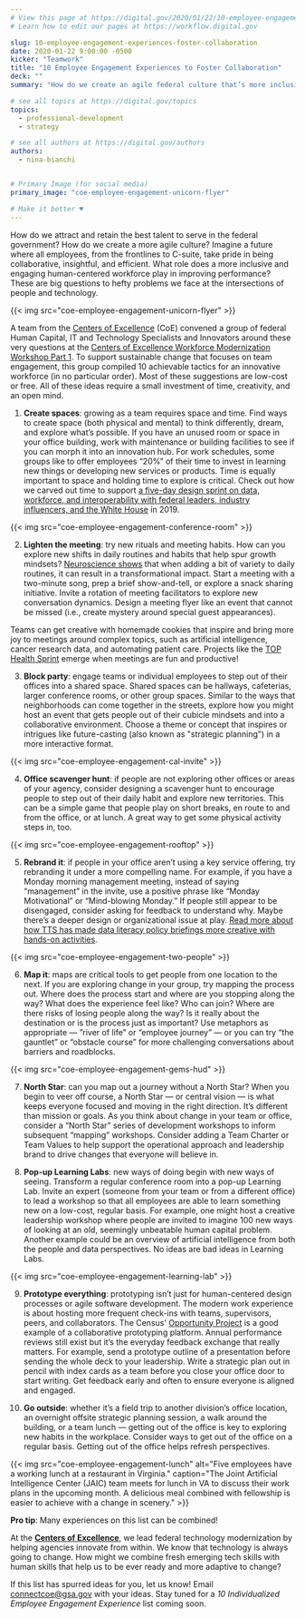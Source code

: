```yaml
---
# View this page at https://digital.gov/2020/01/22/10-employee-engagement-experiences-foster-collaboration
# Learn how to edit our pages at https://workflow.digital.gov

slug: 10-employee-engagement-experiences-foster-collaboration
date: 2020-01-22 9:00:00 -0500
kicker: "Teamwork"
title: "10 Employee Engagement Experiences to Foster Collaboration"
deck: ""
summary: "How do we create an agile federal culture that’s more inclusive, insightful, and efficient? Explore 10 teamwork engagement experiences with your agency to foster collaboration."

# see all topics at https://digital.gov/topics
topics:
  - professional-development
  - strategy

# see all authors at https://digital.gov/authors
authors:
  - nina-bianchi


# Primary Image (for social media)
primary_image: "coe-employee-engagement-unicorn-flyer"

# Make it better ♥
---
```


How do we attract and retain the best talent to serve in the federal government? How do we create a more agile culture? Imagine a future where all employees, from the frontlines to C-suite, take pride in being collaborative, insightful, and efficient. What role does a more inclusive and engaging human-centered workforce play in improving performance? These are big questions to hefty problems we face at the intersections of people and technology.

{{< img src="coe-employee-engagement-unicorn-flyer" >}}

A team from the [Centers of Excellence](https://coe.gsa.gov/) (CoE) convened a group of federal Human Capital, IT and Technology Specialists and Innovators around these very questions at the [Centers of Excellence Workforce Modernization Workshop Part 1](https://digital.gov/event/2019/11/18/workforce-modernization-workshop-part-1-attract-retain-best-talent-better-serve-our-citizens/). To support sustainable change that focuses on team engagement, this group compiled 10 achievable tactics for an innovative workforce (in no particular order). Most of these suggestions are low-cost or free. All of these ideas require a small investment of time, creativity, and an open mind.

1) **Create spaces**: growing as a team requires space and time. Find ways to create space (both physical and mental) to think differently, dream, and explore what’s possible. If you have an unused room or space in your office building, work with maintenance or building facilities to see if you can morph it into an innovation hub. For work schedules, some groups like to offer employees “20%” of their time to invest in learning new things or developing new services or products. Time is equally important to space and holding time to explore is critical. Check out how we carved out time to support [a five-day design sprint on data, workforce, and interoperability with federal leaders, industry influencers, and the White House](https://digital.gov/2019/08/05/a-successful-vibrant-productive-career-for-federal-employees/) in 2019.

{{< img src="coe-employee-engagement-conference-room" >}}

2) **Lighten the meeting**: try new rituals and meeting habits. How can you explore new shifts in daily routines and habits that help spur growth mindsets? [Neuroscience shows](http://news.mit.edu/2012/understanding-how-brains-control-our-habits-1029) that when adding a bit of variety to daily routines, it can result in a transformational impact. Start a meeting with a two-minute song, prep a brief show-and-tell, or explore a snack sharing initiative. Invite a rotation of meeting facilitators to explore new conversation dynamics. Design a meeting flyer like an event that cannot be missed (i.e., create mystery around special guest appearances).

Teams can get creative with homemade cookies that inspire and bring more joy to meetings around complex topics, such as artificial intelligence, cancer research data, and automating patient care. Projects like the [TOP Health Sprint](https://www.hhs.gov/cto/blog/2018/09/21/announcing-a-top-tech-sprint-for-health-innovation-join-us.html) emerge when meetings are fun and productive!

3) **Block party**: engage teams or individual employees to step out of their offices into a shared space. Shared spaces can be hallways, cafeterias, larger conference rooms, or other group spaces. Similar to the ways that neighborhoods can come together in the streets, explore how you might host an event that gets people out of their cubicle mindsets and into a collaborative environment. Choose a theme or concept that inspires or intrigues like future-casting (also known as "strategic planning") in a more interactive format.

{{< img src="coe-employee-engagement-cal-invite" >}}

4) **Office scavenger hunt**: if people are not exploring other offices or areas of your agency, consider designing a scavenger hunt to encourage people to step out of their daily habit and explore new territories. This can be a simple game that people play on short breaks, en route to and from the office, or at lunch. A great way to get some physical activity steps in, too.

{{< img src="coe-employee-engagement-rooftop" >}}

5) **Rebrand it**: if people in your office aren’t using a key service offering, try rebranding it under a more compelling name. For example, if you have a Monday morning management meeting, instead of saying “management” in the invite, use a positive phrase like “Monday Motivational” or “Mind-blowing Monday.” If people still appear to be disengaged, consider asking for feedback to understand why. Maybe there’s a deeper design or organizational issue at play. [Read more about how TTS has made data literacy policy briefings more creative with hands-on activities](https://digital.gov/2019/08/21/prototyping-engagement-workshops/).

{{< img src="coe-employee-engagement-two-people" >}}

6) **Map it**: maps are critical tools to get people from one location to the next. If you are exploring change in your group, try mapping the process out. Where does the process start and where are you stopping along the way? What does the experience feel like? Who can join? Where are there risks of losing people along the way? Is it really about the destination or is the process just as important? Use metaphors as appropriate — ”river of life” or “employee journey” — or you can try “the gauntlet” or “obstacle course” for more challenging conversations about barriers and roadblocks.

{{< img src="coe-employee-engagement-gems-hud" >}}

7) **North Star**: can you map out a journey without a North Star? When you begin to veer off course, a North Star — or central vision — is what keeps everyone focused and moving in the right direction. It’s different than mission or goals. As you think about change in your team or office, consider a “North Star” series of development workshops to inform subsequent “mapping” workshops. Consider adding a Team Charter or Team Values to help support the operational approach and leadership brand to drive changes that everyone will believe in.

8) **Pop-up Learning Labs**: new ways of doing begin with new ways of seeing. Transform a regular conference room into a pop-up Learning Lab. Invite an expert (someone from your team or from a different office) to lead a workshop so that all employees are able to learn something new on a low-cost, regular basis. For example, one might host a creative leadership workshop where people are invited to imagine 100 new ways of looking at an old, seemingly unbeatable human capital problem. Another example could be an overview of artificial intelligence from both the people and data perspectives. No ideas are bad ideas in Learning Labs.

{{< img src="coe-employee-engagement-learning-lab" >}}

9) **Prototype everything**: prototyping isn’t just for human-centered design processes or agile software development. The modern work experience is about hosting more frequent check-ins with teams, supervisors, peers, and collaborators. The Census' [Opportunity Project](https://opportunity.census.gov/) is a good example of a collaborative prototyping platform. Annual performance reviews still exist but it’s the everyday feedback exchange that really matters. For example, send a prototype outline of a presentation before sending the whole deck to your leadership. Write a strategic plan out in pencil with index cards as a team before you close your office door to start writing. Get feedback early and often to ensure everyone is aligned and engaged.

10) **Go outside**: whether it’s a field trip to another division’s office location, an overnight offsite strategic planning session, a walk around the building, or a team lunch — getting out of the office is key to exploring new habits in the workplace. Consider ways to get out of the office on a regular basis. Getting out of the office helps refresh perspectives.

{{< img src="coe-employee-engagement-lunch" alt="Five employees have a working lunch at a restaurant in Virginia." caption="The Joint Artificial Intelligence Center (JAIC) team meets for lunch in VA to discuss their work plans in the upcoming month. A delicious meal combined with fellowship is easier to achieve with a change in scenery." >}}

**Pro tip**: Many experiences on this list can be combined!

At the [**Centers of Excellence**](https://coe.gsa.gov/), we lead federal technology modernization by helping agencies innovate from within. We know that technology is always going to change. How might we combine fresh emerging tech skills with human skills that help us to be ever ready and more adaptive to change?

If this list has spurred ideas for you, let us know! Email [connectcoe@gsa.gov](mailto:connectcoe@gsa.gov) with your ideas. Stay tuned for a _10 Individualized Employee Engagement Experience_ list coming soon.
